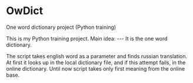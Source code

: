 # OwDict
One word dictionary project (Python training)

This is my Python training project.
Main idea: 
--- It is the one word dictionary.

The script takes english word as a parameter and  finds russian translation.
At first it looks up in the local dictionary file, and if this attempt fails, in the online dictionary.
Until now script takes only first meaning from the online base.
